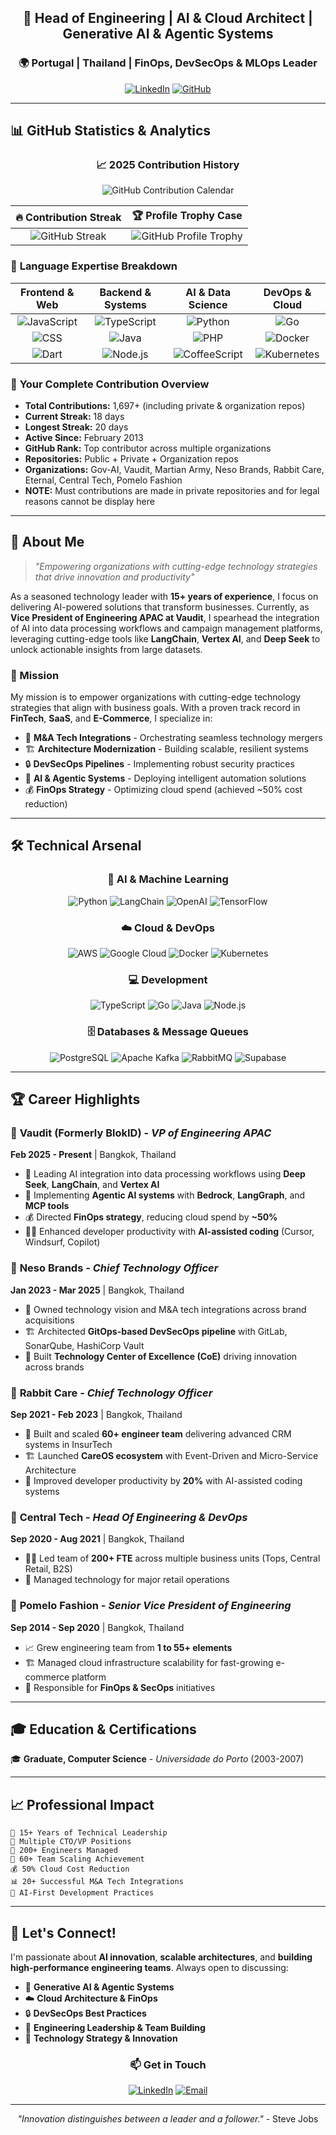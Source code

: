 <div align="center">

## 🚀 Head of Engineering | AI & Cloud Architect | Generative AI & Agentic Systems
### 🌍 Portugal | Thailand | FinOps, DevSecOps & MLOps Leader

[![LinkedIn](https://img.shields.io/badge/LinkedIn-0077B5?style=for-the-badge&logo=linkedin&logoColor=white)](https://linkedin.com/in/pauloalmeida)
[![GitHub](https://img.shields.io/badge/GitHub-100000?style=for-the-badge&logo=github&logoColor=white)](https://github.com/paulinhoAlmeida)

</div>

---

## 📊 GitHub Statistics & Analytics

<div align="center">

### 📈 **2025 Contribution History**
![GitHub Contribution Calendar](https://ghchart.rshah.org/00D4AA/paulinhoAlmeida)

</div>

<div align="center">

| **🔥 Contribution Streak** | **🏆 Profile Trophy Case** |
|:---------------------------:|:----------------------------:|
| ![GitHub Streak](https://github-readme-streak-stats.herokuapp.com/?user=paulinhoAlmeida&theme=dark&hide_border=true&background=0D1117&card_width=400) | ![GitHub Profile Trophy](https://github-profile-trophy.vercel.app/?username=paulinhoAlmeida&theme=light&no-frame=true&no-bg=true&margin-w=4&margin-h=4&row=1&column=7&text_color=000000) |

</div>

### 🌟 **Language Expertise Breakdown**
<div align="center">

| **Frontend & Web** | **Backend & Systems** | **AI & Data Science** | **DevOps & Cloud** |
|:------------------:|:---------------------:|:---------------------:|:------------------:|
| ![JavaScript](https://img.shields.io/badge/JavaScript-40%25-F7DF1E?style=for-the-badge&logo=javascript&logoColor=black) | ![TypeScript](https://img.shields.io/badge/TypeScript-12%25-3178C6?style=for-the-badge&logo=typescript&logoColor=white) | ![Python](https://img.shields.io/badge/Python-18%25-3776AB?style=for-the-badge&logo=python&logoColor=white) | ![Go](https://img.shields.io/badge/Go-13%25-00ADD8?style=for-the-badge&logo=go&logoColor=white) |
| ![CSS](https://img.shields.io/badge/CSS-2%25-1572B6?style=for-the-badge&logo=css3&logoColor=white) | ![Java](https://img.shields.io/badge/Java-11%25-ED8B00?style=for-the-badge&logo=java&logoColor=white) | ![PHP](https://img.shields.io/badge/PHP-2%25-777BB4?style=for-the-badge&logo=php&logoColor=white) | ![Docker](https://img.shields.io/badge/Docker-2496ED?style=for-the-badge&logo=docker&logoColor=white) |
| ![Dart](https://img.shields.io/badge/Dart-3%25-0175C2?style=for-the-badge&logo=dart&logoColor=white) | ![Node.js](https://img.shields.io/badge/Node.js-11%25-43853D?style=for-the-badge&logo=node.js&logoColor=white) | ![CoffeeScript](https://img.shields.io/badge/CoffeeScript-1%25-2F2625?style=for-the-badge&logo=coffeescript&logoColor=white) | ![Kubernetes](https://img.shields.io/badge/Kubernetes-326CE5?style=for-the-badge&logo=kubernetes&logoColor=white) |

</div>



### 🎯 **Your Complete Contribution Overview**
- **Total Contributions:** 1,697+ (including private & organization repos)
- **Current Streak:** 18 days
- **Longest Streak:** 20 days
- **Active Since:** February 2013
- **GitHub Rank:** Top contributor across multiple organizations
- **Repositories:** Public + Private + Organization repos
- **Organizations:** Gov-AI, Vaudit, Martian Army, Neso Brands, Rabbit Care, Eternal, Central Tech, Pomelo Fashion
- **NOTE:** Must contributions are made in private repositories and for legal reasons cannot be display here

---

## 🚀 About Me

> *"Empowering organizations with cutting-edge technology strategies that drive innovation and productivity"*

As a seasoned technology leader with **15+ years of experience**, I focus on delivering AI-powered solutions that transform businesses. Currently, as **Vice President of Engineering APAC at Vaudit**, I spearhead the integration of AI into data processing workflows and campaign management platforms, leveraging cutting-edge tools like **LangChain**, **Vertex AI**, and **Deep Seek** to unlock actionable insights from large datasets.

### 🎯 Mission
My mission is to empower organizations with cutting-edge technology strategies that align with business goals. With a proven track record in **FinTech**, **SaaS**, and **E-Commerce**, I specialize in:

- 🔧 **M&A Tech Integrations** - Orchestrating seamless technology mergers
- 🏗️ **Architecture Modernization** - Building scalable, resilient systems  
- 🔒 **DevSecOps Pipelines** - Implementing robust security practices
- 🤖 **AI & Agentic Systems** - Deploying intelligent automation solutions
- 💰 **FinOps Strategy** - Optimizing cloud spend (achieved ~50% cost reduction)

---

## 🛠️ Technical Arsenal

<div align="center">

### 🤖 AI & Machine Learning
![Python](https://img.shields.io/badge/Python-3776AB?style=for-the-badge&logo=python&logoColor=white)
![LangChain](https://img.shields.io/badge/LangChain-121212?style=for-the-badge&logo=langchain&logoColor=white)
![OpenAI](https://img.shields.io/badge/OpenAI-412991?style=for-the-badge&logo=openai&logoColor=white)
![TensorFlow](https://img.shields.io/badge/TensorFlow-FF6F00?style=for-the-badge&logo=tensorflow&logoColor=white)

### ☁️ Cloud & DevOps
![AWS](https://img.shields.io/badge/AWS-FF9900?style=for-the-badge&logo=amazonaws&logoColor=white)
![Google Cloud](https://img.shields.io/badge/Google_Cloud-4285F4?style=for-the-badge&logo=google-cloud&logoColor=white)
![Docker](https://img.shields.io/badge/Docker-2496ED?style=for-the-badge&logo=docker&logoColor=white)
![Kubernetes](https://img.shields.io/badge/Kubernetes-326CE5?style=for-the-badge&logo=kubernetes&logoColor=white)

### 💻 Development
![TypeScript](https://img.shields.io/badge/TypeScript-007ACC?style=for-the-badge&logo=typescript&logoColor=white)
![Go](https://img.shields.io/badge/Go-00ADD8?style=for-the-badge&logo=go&logoColor=white)
![Java](https://img.shields.io/badge/Java-ED8B00?style=for-the-badge&logo=java&logoColor=white)
![Node.js](https://img.shields.io/badge/Node.js-43853D?style=for-the-badge&logo=node.js&logoColor=white)

### 🗄️ Databases & Message Queues
![PostgreSQL](https://img.shields.io/badge/PostgreSQL-316192?style=for-the-badge&logo=postgresql&logoColor=white)
![Apache Kafka](https://img.shields.io/badge/Apache_Kafka-231F20?style=for-the-badge&logo=apache-kafka&logoColor=white)
![RabbitMQ](https://img.shields.io/badge/RabbitMQ-FF6600?style=for-the-badge&logo=rabbitmq&logoColor=white)
![Supabase](https://img.shields.io/badge/Supabase-181818?style=for-the-badge&logo=supabase&logoColor=white)

</div>

---

## 🏆 Career Highlights

### 🎯 **Vaudit (Formerly BlokID)** - *VP of Engineering APAC*
**Feb 2025 - Present** | Bangkok, Thailand
- 🤖 Leading AI integration into data processing workflows using **Deep Seek**, **LangChain**, and **Vertex AI**
- 🚀 Implementing **Agentic AI systems** with **Bedrock**, **LangGraph**, and **MCP tools**
- 💰 Directed **FinOps strategy**, reducing cloud spend by **~50%**
- 👨‍💻 Enhanced developer productivity with **AI-assisted coding** (Cursor, Windsurf, Copilot)

### 🏢 **Neso Brands** - *Chief Technology Officer*
**Jan 2023 - Mar 2025** | Bangkok, Thailand
- 🔗 Owned technology vision and M&A tech integrations across brand acquisitions
- 🏗️ Architected **GitOps-based DevSecOps pipeline** with GitLab, SonarQube, HashiCorp Vault
- 🎯 Built **Technology Center of Excellence (CoE)** driving innovation across brands

### 🐰 **Rabbit Care** - *Chief Technology Officer*  
**Sep 2021 - Feb 2023** | Bangkok, Thailand
- 👥 Built and scaled **60+ engineer team** delivering advanced CRM systems in InsurTech
- 🏗️ Launched **CareOS ecosystem** with Event-Driven and Micro-Service Architecture
- 🚀 Improved developer productivity by **20%** with AI-assisted coding systems

### 🏪 **Central Tech** - *Head Of Engineering & DevOps*
**Sep 2020 - Aug 2021** | Bangkok, Thailand
- 👨‍💼 Led team of **200+ FTE** across multiple business units (Tops, Central Retail, B2S)
- 📱 Managed technology for major retail operations

### 👗 **Pomelo Fashion** - *Senior Vice President of Engineering*
**Sep 2014 - Sep 2020** | Bangkok, Thailand  
- 📈 Grew engineering team from **1 to 55+ elements**
- 🏗️ Managed cloud infrastructure scalability for fast-growing e-commerce platform
- 💼 Responsible for **FinOps & SecOps** initiatives

---

## 🎓 Education & Certifications

🎓 **Graduate, Computer Science** - *Universidade do Porto* (2003-2007)

---

## 📈 Professional Impact

```
💼 15+ Years of Technical Leadership
🏢 Multiple CTO/VP Positions  
👥 200+ Engineers Managed
🚀 60+ Team Scaling Achievement
💰 50% Cloud Cost Reduction
📊 20+ Successful M&A Tech Integrations
🤖 AI-First Development Practices
```

---

## 🌟 Let's Connect!

I'm passionate about **AI innovation**, **scalable architectures**, and **building high-performance engineering teams**. Always open to discussing:

- 🤖 **Generative AI & Agentic Systems**
- ☁️ **Cloud Architecture & FinOps**  
- 🔒 **DevSecOps Best Practices**
- 👥 **Engineering Leadership & Team Building**
- 🚀 **Technology Strategy & Innovation**

<div align="center">

### 📫 **Get in Touch**

[![LinkedIn](https://img.shields.io/badge/LinkedIn-0077B5?style=for-the-badge&logo=linkedin&logoColor=white)](https://linkedin.com/in/pauloalmeida)
[![Email](https://img.shields.io/badge/Email-D14836?style=for-the-badge&logo=gmail&logoColor=white)](mailto:paulo@example.com)

---

*"Innovation distinguishes between a leader and a follower."* - Steve Jobs

</div>
